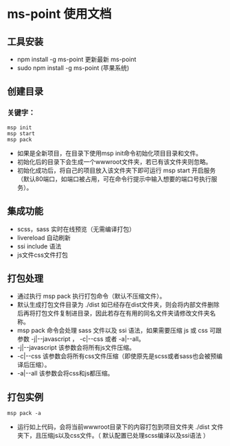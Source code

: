 # ms-point 使用文档

## 工具安装

+ npm install -g ms-point 更新最新 ms-point
+ sudo npm install -g ms-point (苹果系统)

## 创建目录

### 关键字：

    msp init
    msp start
    msp pack

+ 如果是全新项目，在目录下使用msp init命令初始化项目目录和文件。
+ 初始化后的目录下会生成一个wwwroot文件夹，若已有该文件夹则忽略。
+ 初始化成功后，将自己的项目放入该文件夹下即可运行 msp start 开启服务（默认80端口，如端口被占用，可在命令行提示中输入想要的端口号执行服务）。

## 集成功能

+ scss，sass 实时在线预览（无需编译打包）
+ livereload 自动刷新
+ ssi include 语法
+ js文件css文件打包 

## 打包处理

+ 通过执行 msp pack 执行打包命令（默认不压缩文件）。
+ 默认生成打包文件目录为 ./dist 如已经存在dist文件夹，则会将内部文件删除后再将打包文件复制进目录，因此若存在有用的同名文件夹请修改文件夹名称。
+ msp pack 命令会处理 sass 文件以及 ssi 语法，如果需要压缩 js 或 css 可跟参数 -j|--javascript ， -c|--css 或者 -a|--all。
+ -j|--javascript 该参数会将所有js文件压缩。
+ -c|--css 该参数会将所有css文件压缩（即使原先是scss或者sass也会被预编译后压缩）。
+ -a|--all 该参数会将css和js都压缩。

## 打包实例

	msp pack -a

+ 运行如上代码，会将当前wwwroot目录下的内容打包到项目文件夹 ./dist 文件夹下，且压缩js以及css文件。（ 默认配置已处理scss编译以及ssi语法 ）